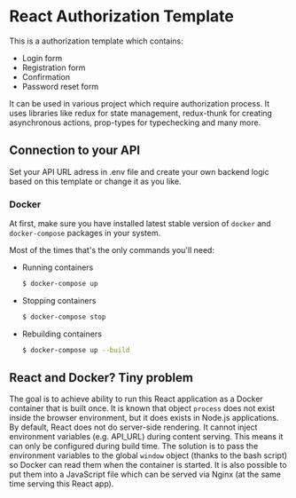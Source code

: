 # React Authorization Template

This is a authorization template which contains:

- Login form
- Registration form
- Confirmation
- Password reset form

It can be used in various project which require authorization process. It uses libraries like redux for state management, redux-thunk for creating asynchronous actions, prop-types for typechecking and many more.

## Connection to your API

Set your API URL adress in .env file and create your own backend logic based on this template or change it as you like.

### Docker

At first, make sure you have installed latest stable version of `docker` and `docker-compose` packages in your system.

Most of the times that's the only commands you'll need:

- Running containers
  ```bash
  $ docker-compose up
  ```
- Stopping containers
  ```bash
  $ docker-compose stop
  ```
- Rebuilding containers
  ```bash
  $ docker-compose up --build
  ```

## React and Docker? Tiny problem

The goal is to achieve ability to run this React application as a Docker container that is built once. It is known that object `process` does not exist inside the browser environment, but it does exists in Node.js applications. By default, React does not do server-side rendering. It cannot inject environment variables (e.g. API_URL) during content serving. This means it can only be configured during build time. The solution is to pass the environment variables to the global `window` object (thanks to the bash script) so Docker can read them when the container is started. It is also possible to put them into a JavaScript file which can be served via Nginx (at the same time serving this React app).
